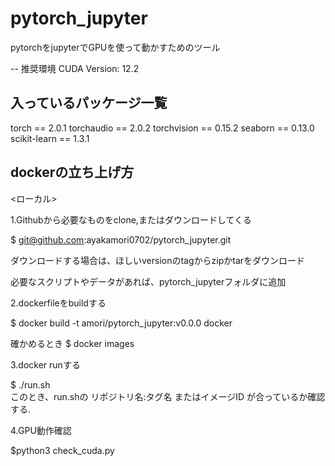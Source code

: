 # pytorch_jupyter
pytorchをjupyterでGPUを使って動かすためのツール

--
推奨環境 
CUDA Version: 12.2  
## 入っているパッケージ一覧  
torch == 2.0.1
torchaudio == 2.0.2
torchvision == 0.15.2
seaborn == 0.13.0
scikit-learn == 1.3.1 

## dockerの立ち上げ方
<ローカル>

1.Githubから必要なものをclone,またはダウンロードしてくる

$ git@github.com:ayakamori0702/pytorch_jupyter.git

ダウンロードする場合は、ほしいversionのtagからzipかtarをダウンロード

必要なスクリプトやデータがあれば、pytorch_jupyterフォルダに追加

2.dockerfileをbuildする

$ docker build -t amori/pytorch_jupyter:v0.0.0 docker

確かめるとき $ docker images

3.docker runする

$ ./run.sh  
このとき、run.shの リポジトリ名:タグ名 またはイメージID が合っているか確認する. 

4.GPU動作確認  

$python3 check_cuda.py
